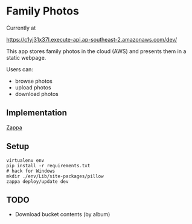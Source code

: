 # Family Photos

Currently at

https://c1yj31x37l.execute-api.ap-southeast-2.amazonaws.com/dev/

This app stores family photos in the cloud (AWS) and presents them in a static webpage.

Users can:

- browse photos
- upload photos
- download photos

## Implementation

[Zappa](https://github.com/Miserlou/Zappa#about)

## Setup

```
virtualenv env
pip install -r requirements.txt
# hack for Windows
mkdir ./env/Lib/site-packages/pillow 
zappa deploy/update dev
```

## TODO

* Download bucket contents (by album)

